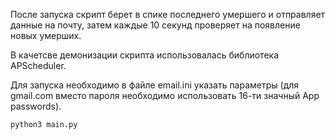 После запуска скрипт берет в спике последнего умершего и отправляет данные на почту, затем каждые 10 секунд проверяет на появление новых умерших.

В качетсве демонизации скрипта использовалась библиотека APScheduler.

Для запуска необходимо в файле email.ini указать параметры (для gmail.com вместо пароля необходимо использовать 16-ти значный App passwords).

`python3 main.py`